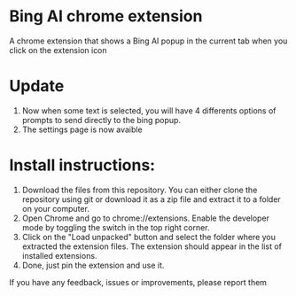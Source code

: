 # Bing AI chrome extension
A chrome extension that shows a Bing AI popup in the current tab when you click on the extension icon

# Update
1. Now when some text is selected, you will have 4 differents options of prompts to send directly to the bing popup.
2. The settings page is now avaible

# Install instructions:

1. Download the files from this repository. You can either clone the repository using git or download it as a zip file and extract it to a folder on your computer.
2. Open Chrome and go to chrome://extensions. Enable the developer mode by toggling the switch in the top right corner.
3. Click on the "Load unpacked" button and select the folder where you extracted the extension files. The extension should appear in the list of installed extensions.
4. Done, just pin the extension and use it.

If you have any feedback, issues or improvements, please report them
